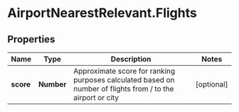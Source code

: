 # AirportNearestRelevant.Flights

## Properties

Name | Type | Description | Notes
------------ | ------------- | ------------- | -------------
**score** | **Number** | Approximate score for ranking purposes calculated based on number of flights from / to the airport or city | [optional] 


